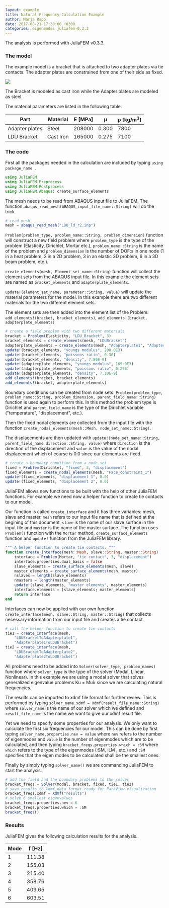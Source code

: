 ```yaml
---
layout: example
title: Natural Frequency Calculation Example
author: Marja Rapo
date: 2017-08-21 17:30:00 +0300
categories: eigenmodes juliafem-0.3.3
---
```


The analysis is performed with JuliaFEM v0.3.3.

### The model

The example model is a bracket that is attached to two adapter plates via tie
contacts. The adapter plates are constrained from one of their side as fixed.

<img src="{{ site.url }}/assets/2017-08-16-natural-frequency-calculation/mesh.PNG">

The Bracket is modeled as cast iron while the Adapter plates are modeled as steel.

The material parameters are listed in the following table.

| Part           | Material  | E [MPa] | μ     | ρ [kg/m<sup>3</sup>] |
| -------------- | --------- | ------- | ----- |--------------------- |
| Adapter plates | Steel     | 208000  | 0.300 | 7800                 |
| LDU Bracket    | Cast Iron | 165000  | 0.275 | 7100                 |

### The code

First all the packages needed in the calculation are included by typing
`using package_name `.

```julia
using JuliaFEM
using JuliaFEM.Preprocess
using JuliaFEM.Postprocess
using JuliaFEM.Abaqus: create_surface_elements
```

The mesh needs to be read from ABAQUS input file to JuliaFEM. The function
`abaqus_read_mesh(ABAQUS_input_file_name::String)` will do the trick.

```julia
# read mesh
mesh = abaqus_read_mesh("LDU_ld_r2.inp")
```

`Problem(problem_type, problem_name::String, problem_dimension)` function will
construct a new field problem where `problem_type` is the type of the problem
(Elasticity, Dirichlet, Mortar etc.), `problem_name::String` is the name of the
problem and `problem_dimension` is the number of DOF:s in one node (1 in a heat
problem, 2 in a 2D problem, 3 in an elastic 3D problem, 6 in a 3D beam problem,
etc.).

`create_elements(mesh, Element_set_name::String)` function will collect the
element sets from the ABAQUS input file. In this example the element sets are
named as `bracket_elements` and `adapterplate_elements`.

`update!(element_set_name, parameter::String, value)` will update the material
parameters for the model. In this example there are two different materials for
the two different element sets.

The element sets are then added into the element list of the Problem:
`add_elements!(bracket, bracket_elements)`,
`add_elements!(bracket, adapterplate_elements)`

```julia
# create a field problem with two different materials
bracket = Problem(Elasticity, "LDU_Bracket", 3)
bracket_elements = create_elements(mesh, "LDUBracket")
adapterplate_elements = create_elements(mesh, "Adapterplate1", "Adapterplate2")
update!(bracket_elements, "youngs modulus", 208.0E3)
update!(bracket_elements, "poissons ratio", 0.30)
update!(bracket_elements, "density", 7.80E-9)
update!(adapterplate_elements, "youngs modulus", 165.0E3)
update!(adapterplate_elements, "poissons ratio", 0.275)
update!(adapterplate_elements, "density", 7.10E-9)
add_elements!(bracket, bracket_elements)
add_elements!(bracket, adapterplate_elements)
```

Boundary conditions can be created from node sets.
`Problem(problem_type, problem_name::String, problem_dimension, parent_field_name::String)`
function is used again to perform this. In this method the problem type is
Dirichlet and `parent_field_name` is the type of the Dirichlet variable
("temperature", "displacement", etc.).

Then the fixed nodal elements are collected from the input file with the
function `create_nodal_elements(mesh::Mesh, node_set_name::String)`.

The displacements are then updated with
`update!(node_set_name::String, parent_field_name direction::String, value)`
where `direction` is the direction of the displacement and `value` is the
value of the nodal displacement which of course is 0.0 since our elements
are fixed.

```julia
# create a boundary condition from a node set
fixed = Problem(Dirichlet, "fixed", 3, "displacement")
fixed_elements = create_nodal_elements(mesh, "Face_constraint_1")
update!(fixed_elements, "displacement 1", 0.0)
update!(fixed_elements, "displacement 2", 0.0)
```

JuliaFEM allows new functions to be built with the help of other JuliaFEM
functions. For example we need now a helper function to create tie contacts
to our model. 

Our function is called `create_interface` and it has three variables: mesh,
slave and master. `mesh` refers to our input file name that is defined at
the begining of this document, `slave` is the name of our slave surface in
the input file and `master` is the name of the master surface. The function
uses `Problem()` function with the `Mortar` method, `create_surface_elements`
function and `update!` function from the JuliaFEM library.

```julia
""" A helper function to create tie contacts. """
function create_interface(mesh::Mesh, slave::String, master::String)
    interface = Problem(Mortar, "tie contact", 3, "displacement")
    interface.properties.dual_basis = false
    slave_elements = create_surface_elements(mesh, slave)
    master_elements = create_surface_elements(mesh, master)
    nslaves = length(slave_elements)
    nmasters = length(master_elements)
    update!(slave_elements, "master elements", master_elements)
    interface.elements = [slave_elements; master_elements]
    return interface
end
```

Interfaces can now be applied with our own function
`create_interface(mesh, slave::String, master::String)` that collects necessary
information from our input file and creates a tie contact.

```julia  
# call the helper function to create tie contacts
tie1 = create_interface(mesh,
    "LDUBracketToAdapterplate1",
    "Adapterplate1ToLDUBracket") 
tie2 = create_interface(mesh,
    "LDUBracketToAdapterplate2",
    "Adapterplate2ToLDUBracket")
```  

All problems need to be added into `Solver(solver_type, problem_names)`
function where `solver_type` is the type of the solver (Modal, Linear, Nonlinear).
In this example we are using a modal solver that solves generalized eigenvalue
problems Ku = Muλ since we are calculating natural frequencies.

The results can be imported to xdmf file format for further review. This
is performed by typing `solver_name.xdmf = Xdmf(result_file_name::String)`
where `solver_name` is the name of our solver which we defined and
`result_file_name` is the name we want to give our xdmf result file.

Yet we need to specify some properties for our analysis. We only want to
calculate the first six frequencies for our model. This can be done by first
typing `solver_name.properties.nev = value` where `nev` refers to the number
of eigenmodes and `value` is the number of eigenmodes which are to be calculated,
and then typing `bracket_freqs.properties.which = :SM` where `which` refers to
the type of the eigenmodes (:SM, :LM , etc.) and `:SM` specifies that the eigen
modes to be calculated shall be the smallest ones.

Finally by simply typing `solver_name()` we are commanding JuliaFEM to start
the analysis.

```julia
# add the field and the boundary problems to the solver
bracket_freqs = Solver(Modal, bracket, fixed, tie1, tie2)
# save results to Xdmf data format ready for ParaView visualization
bracket_freqs.xdmf = Xdmf("results")
# solve 6 smallest eigenvalues
bracket_freqs.properties.nev = 6
bracket_freqs.properties.which = :SM
bracket_freqs()
```

### Results

JuliaFEM gives the following calculation results for the analysis.

| Mode | f [Hz] |
| ---- | ------ |
| 1    | 111.38 |
| 2    | 155.03 |
| 3    | 215.40 |
| 4    | 358.76 |
| 5    | 409.65 |
| 6    | 603.51 |

